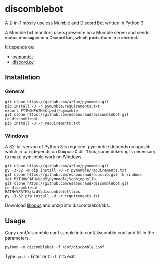 # discomblebot

A 2-in-1 mostly useless Mumble and Discord Bot written in Python 3.

A Mumble bot monitors users presence on a Mumble server and sends status messages to a Discord bot, which posts them in a channel.

It depends on:
  - [pymumble](https://github.com/azlux/pymumble)
  - [discord.py](https://github.com/Rapptz/discord.py)
  
## Installation

### General
```
git clone https://github.com/azlux/pymumble.git
pip install -U -r pymumble/requirements.txt
export PYTHONPATH=$(pwd)/pymumble
git clone https://github.com/esabouraud/discomblebot.git
cd discomblebot
pip install -U -r requirements.txt
```

### Windows
A 32-bit version of Python 3 is required. pymumble depends on opuslib which in turn depends on libopus-0.dll.
Thus, some tinkering is necessary to make pymumble work on Windows.
```
git clone https://github.com/azlux/pymumble.git
py -3-32 -m pip install -U -r pymumble/requirements.txt
git clone https://github.com/esabouraud/opuslib.git -b windows
set PYTHONPATH=%cd%\pymumble;%cd%\opuslib
git clone https://github.com/esabouraud/discomblebot.git
cd discomblebot
PATH=%PATH%;%cd%\discomblebot\libs
py -3-32 pip install -U -r requirements.txt
```
Download [libopus](https://archive.mozilla.org/pub/opus/win32/opusfile-v0.9-win32.zip) and unzip into discomblebot/libs.

## Usage
Copy conf/discomble.conf.sample into conf/discomble.conf and fill in the parameters.
```
python -m discomblebot -f conf/discomble.conf
```
Type `quit` + Enter or `Ctrl-C` to exit.
